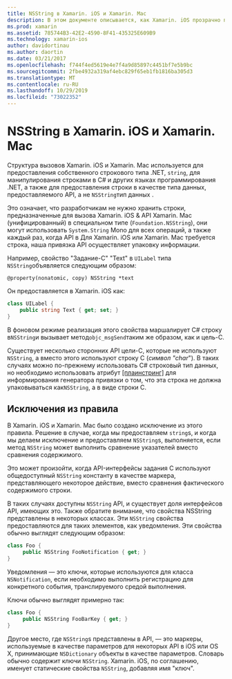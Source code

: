 ```yaml
---
title: NSString в Xamarin. iOS и Xamarin. Mac
description: В этом документе описывается, как Xamarin. iOS прозрачно преобразует объекты NSString C# в строковые объекты, если это не происходит.
ms.prod: xamarin
ms.assetid: 785744B3-42E2-4590-8F41-435325E609B9
ms.technology: xamarin-ios
author: davidortinau
ms.author: daortin
ms.date: 03/21/2017
ms.openlocfilehash: f744f4ed5619e4e7f4a9d85897c4451bf7e5b9bc
ms.sourcegitcommit: 2fbe4932a319af4ebc829f65eb1fb1816ba305d3
ms.translationtype: MT
ms.contentlocale: ru-RU
ms.lasthandoff: 10/29/2019
ms.locfileid: "73022352"
---
```

# <a name="nsstring-in-xamarinios-and-xamarinmac"></a>NSString в Xamarin. iOS и Xamarin. Mac

Структура вызовов Xamarin. iOS и Xamarin. Mac используется для предоставления собственного строкового типа .NET, `string`, для манипулирования строками в C# и других языках программирования .NET, а также для предоставления строки в качестве типа данных, предоставляемого API, а не `NSString`тип данных .

Это означает, что разработчикам не нужно хранить строки, предназначенные для вызова Xamarin. iOS & API Xamarin. Mac (унифицированный) в специальном типе (`Foundation.NSString`), они могут использовать `System.String` Mono для всех операций, а также каждый раз, когда API в Для Xamarin. iOS или Xamarin. Mac требуется строка, наша привязка API осуществляет упаковку информации.

Например, свойство "Задание-C" "Text" в `UILabel` типа `NSString`объявляется следующим образом:

```objc
@property(nonatomic, copy) NSString *text
```

Он предоставляется в Xamarin. iOS как:

```csharp
class UILabel {
    public string Text { get; set; }
}
```

В фоновом режиме реализация этого свойства маршалирует C# строку в`NSString`и вызывает метод`objc_msgSend`таким же образом, как и цель-C.

Существует несколько сторонних API цели-C, которые не используют `NSString`, а вместо этого используют строку C (*символ "char*"). В таких случаях можно по-прежнему использовать C# строковый тип данных, но необходимо использовать атрибут [[плаинстринг]](~/cross-platform/macios/binding/objective-c-libraries.md) для информирования генератора привязки о том, что эта строка не должна упаковываться как`NSString`, а в виде строки C.

 <a name="Exceptions_to_the_Rule" />

## <a name="exceptions-to-the-rule"></a>Исключения из правила

В Xamarin. iOS и Xamarin. Mac было создано исключение из этого правила. Решение в случае, когда мы предоставляем `string`s, и когда мы делаем исключение и предоставляем `NSString`s, выполняется, если метод `NSString` может выполнить сравнение указателей вместо сравнения содержимого.

Это может произойти, когда API-интерфейсы задания C используют общедоступный `NSString` константу в качестве маркера, представляющего некоторое действие, вместо сравнения фактического содержимого строки.

В таких случаях доступны `NSString` API, и существует доля интерфейсов API, имеющих это. Также обратите внимание, что свойства NSString представлены в некоторых классах. Эти `NSString` свойства предоставляются для таких элементов, как уведомления. Эти свойства обычно выглядят следующим образом:

```csharp
class Foo {
     public NSString FooNotification { get; }
}
```

Уведомления — это ключи, которые используются для класса `NSNotification`, если необходимо выполнить регистрацию для конкретного события, транслируемого средой выполнения.

Ключи обычно выглядят примерно так:

```csharp
class Foo {
     public NSString FooBarKey { get; }
}
```

Другое место, где `NSString`s представлены в API, — это маркеры, используемые в качестве параметров для некоторых API в iOS или OS X, принимающие `NSDictionary` объекты в качестве параметров. Словарь обычно содержит ключи `NSString`. Xamarin. iOS, по соглашению, именует статические свойства `NSString`, добавляя имя "ключ".
